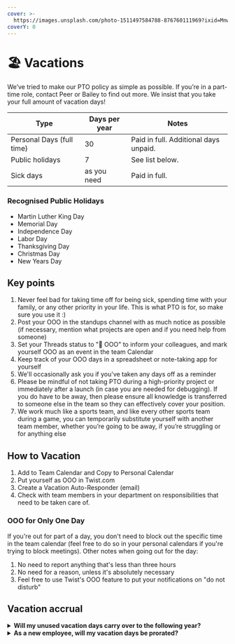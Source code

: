 ```yaml
---
cover: >-
  https://images.unsplash.com/photo-1511497584788-876760111969?ixid=MnwxMjA3fDB8MHxwaG90by1wYWdlfHx8fGVufDB8fHx8&ixlib=rb-1.2.1&auto=format&fit=crop&w=3432&q=80
coverY: 0
---
```


# 🏖 Vacations

We’ve tried to make our PTO policy as simple as possible. If you’re in a part-time role, contact Peer or Bailey to find out more. We insist that you take your full amount of vacation days!

| Type                      | Days per year | Notes                                 |
| ------------------------- | ------------- | ------------------------------------- |
| Personal Days (full time) | 30            | Paid in full. Additional days unpaid. |
| Public holidays           | 7             | See list below.                       |
| Sick days                 | as you need   | Paid in full.                         |

### Recognised Public Holidays

* Martin Luther King Day
* Memorial Day
* Independence Day
* Labor Day
* Thanksgiving Day
* Christmas Day
* New Years Day

## Key points

1. Never feel bad for taking time off for being sick, spending time with your family, or any other priority in your life. This is what PTO is for, so make sure you use it :)
2. Post your OOO in the standups channel with as much notice as possible (if necessary, mention what projects are open and if you need help from someone)
3. Set your Threads status to "🚫 OOO" to inform your colleagues, and mark yourself OOO as an event in the team Calendar
4. Keep track of your OOO days in a spreadsheet or note-taking app for yourself
5. We'll occasionally ask you if you've taken any days off as a reminder
6. Please be mindful of not taking PTO during a high-priority project or immediately after a launch (in case you are needed for debugging). If you do have to be away, then please ensure all knowledge is transferred to someone else in the team so they can effectively cover your position.
7. We work much like a sports team, and like every other sports team during a game, you can temporarily substitute yourself with another team member, whether you’re going to be away, if you’re struggling or for anything else



## How to Vacation

1. Add to Team Calendar and Copy to Personal Calendar
2. Put yourself as OOO in Twist.com
3. Create a Vacation Auto-Responder (email)
4. Check with team members in your department on responsibilities that need to be taken care of.

### OOO for Only One Day&#x20;

If you're out for part of a day, you don't need to block out the specific time in the team calendar (feel free to do so in your personal calendars if you're trying to block meetings). Other notes when going out for the day:&#x20;

1. No need to report anything that's less than three hours&#x20;
2. No need for a reason, unless it's absolutely necessary
3. Feel free to use Twist's OOO feature to put your notifications on "do not disturb"

## Vacation accrual

<details>

<summary><strong>Will my unused vacation days carry over to the following year?</strong></summary>

Unused days _can_ be carried over into the following year. While we encourage you to get out of the office and refresh, we won't penalize you for showing up to work 😉

</details>

<details>

<summary><strong>As a new employee, will my vacation days be prorated?</strong></summary>

Yes. The number of personal days will be adjusted based on your start date. Sick days and holidays will not be affected.

</details>
